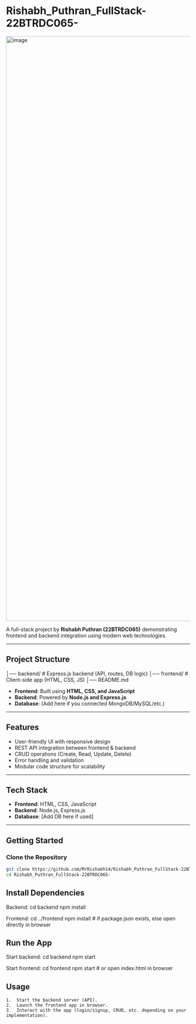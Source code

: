 # Rishabh_Puthran_FullStack-22BTRDC065-

<img width="2560" height="1600" alt="image" src="https://github.com/user-attachments/assets/61190d55-0c9e-40f0-a061-0c3a943227ec" />

A full-stack project by **Rishabh Puthran (22BTRDC065)** demonstrating frontend and backend integration using modern web technologies.

---

## Project Structure
│── backend/   # Express.js backend (API, routes, DB logic)
│── frontend/  # Client-side app (HTML, CSS, JS)
│── README.md

- **Frontend**: Built using **HTML, CSS, and JavaScript**  
- **Backend**: Powered by **Node.js and Express.js**  
- **Database**: (Add here if you connected MongoDB/MySQL/etc.)  

---

## Features

- User-friendly UI with responsive design  
- REST API integration between frontend & backend  
- CRUD operations (Create, Read, Update, Delete)  
- Error handling and validation  
- Modular code structure for scalability  

---

##  Tech Stack

- **Frontend**: HTML, CSS, JavaScript  
- **Backend**: Node.js, Express.js  
- **Database**: [Add DB here if used]  

---

## Getting Started

###  Clone the Repository
```bash
git clone https://github.com/MrRishabh14/Rishabh_Puthran_FullStack-22BTRDC065-.git
cd Rishabh_Puthran_FullStack-22BTRDC065-
```
## Install Dependencies
Backend:
cd backend
npm install

Frontend:
cd ../frontend
npm install   # if package.json exists, else open directly in browser

## Run the App
Start backend:
cd backend
npm start

Start frontend:
cd frontend
npm start   # or open index.html in browser

## Usage
	1.	Start the backend server (API).
	2.	Launch the frontend app in browser.
	3.	Interact with the app (login/signup, CRUD, etc. depending on your implementation).
